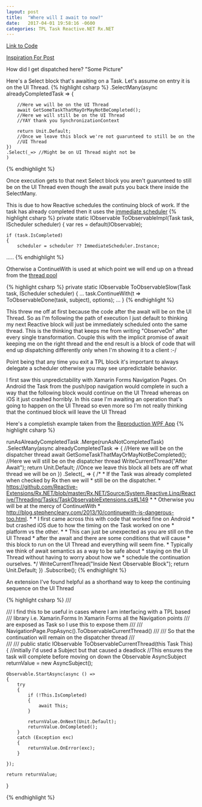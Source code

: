 ```yaml
---
layout: post
title:  "Where will I await to now?"
date:   2017-04-01 19:58:16 -0600
categories: TPL Task Reactive.NET Rx.NET
---
```


[Link to Code][PureWeen-Repo] 

[Inspiration For Post][ReactiveUI-Issue]

How did I get dispatched here?
"Some Picture"


Here's a Select block that's awaiting on a Task. Let's assume on entry it is on the UI Thread.
{% highlight csharp  %}
    .SelectMany(async alreadyCompletedTask =>
    {

        //Here we will be on the UI Thread
        await GetSomeTaskThatMayOrMayNotBeCompleted();
        //Here we will still be on the UI Thread
        //YAY thank you SynchronizationContext
        
        return Unit.Default;
        //Once we leave this block we're not guarunteed to still be on the
        //UI Thread
    })
    .Select(_=> //Might be on UI Thread might not be
    )
{% endhighlight %} 

Once execution gets to that next Select block you aren't guarunteed to still be on the UI Thread even though the await puts you back there inside the SelectMany.

This is due to how Reactive schedules the continuing block of work. If the task has already completed then it uses the [immediate scheduler][Rx.NET-Immediate]
{% highlight csharp  %}
private static IObservable<TResult> ToObservableImpl<TResult>(Task<TResult> task, IScheduler scheduler)
{
    var res = default(IObservable<TResult>);

    if (task.IsCompleted)
    {
        scheduler = scheduler ?? ImmediateScheduler.Instance;
.....
{% endhighlight %} 

Otherwise a ContinueWith is used at which point we will end up on a thread from the [thread pool][Rx.NET-ThreadPool]

{% highlight csharp  %}
private static IObservable<TResult> ToObservableSlow<TResult>(Task<TResult> task, IScheduler scheduler)
        {
...
            task.ContinueWith(t => ToObservableDone(task, subject), options);
...
        }
{% endhighlight %} 


This threw me off at first because the code after the await will be on the UI Thread. So as I'm following the path of execution I just default to thinking my next Reactive block will just be immediately scheduled onto the same thread. This is the thinking that keeps me from writing "ObserveOn" after every single transformation.  Couple this with the implicit promise of await keeping me on the right thread and the end result is a block of code that will end up dispatching differently only when I'm showing it to a client :-/

Point being that any time you exit a TPL block it's important to always delegate a scheduler otherwise you may see unpredictable behavior. 

I first saw this unpredictability with Xamarin Forms Navigation Pages. On Android the Task from the push/pop navigation would complete in such a way that the following block would continue on the UI Thread whereas on iOS it just crashed horribly. In this case I'm awaiting an operation that's going to happen on the UI Thread so even more so I'm not really thinking that the continued block will leave the UI Thread



Here's a completish example taken from the [Reproduction WPF App][PureWeen-Repo]
{% highlight csharp  %}

runAsAlreadyCompletedTask
    .Merge(runAsNotCompletedTask)
    .SelectMany(async alreadyCompletedTask =>
    {
        //Here we will be on the dispatcher thread
        await GetSomeTaskThatMayOrMayNotBeCompleted();
        //Here we will still be on the dispatcher thread
        WriteCurrentThread("After Await");
        return Unit.Default;
        //Once we leave this block all bets are off what thread we will be on
    })
    .Select(_ =>
    {
        /*
        * If the Task was already completed when checked by Rx then we will
        * still be on the dispatcher.
        * https://github.com/Reactive-Extensions/Rx.NET/blob/master/Rx.NET/Source/System.Reactive.Linq/Reactive/Threading/Tasks/TaskObservableExtensions.cs#L149
        * 
        * Otherwise you will be at the mercy of ContinueWith 
        * http://blog.stephencleary.com/2013/10/continuewith-is-dangerous-too.html. 
        * 
        * I first came across this with code that worked fine on Android 
        * but crashed iOS due to how the timing on the Task worked on one 
        * platform vs the other. 
        * 
        * This can just be unexpected as you are still on the UI Thread 
        * after the await and there are some conditions that will cause 
        * this block to run on the UI Thread and everything will seem fine. 
        * Typically we think of await semantics as a way to be safe about 
        * staying on the UI Thread without having to worry about how we 
        * schedule the continuation ourselves. 
        */
        WriteCurrentThread("Inside Next Observable Block");
        return Unit.Default;
    })
    .Subscribe();
{% endhighlight %} 

 
An extension I've found helpful as a shorthand way to keep the continuing sequence on the UI Thread

{% highlight csharp  %}
/// <summary>
/// I find this to be useful in cases where I am interfacing with a TPL based
/// library i.e. Xamarin.Forms In Xamarin Forms all the Navigation points 
/// are exposed as Task so I use this to expose them 
/// 
/// NavigationPage.PopAsync().ToObservableCurrentThread() 
/// 
/// So that the continuation will remain on the dispatcher thread
/// </summary>
/// <param name="This"></param>
/// <returns></returns>
public static IObservable<Unit> ToObservableCurrentThread(this Task This)
{
    //initially I'd used a Subject but that caused a deadlock
    //This ensures the task will complete before moving on down the Observable
    AsyncSubject<Unit> returnValue = new AsyncSubject<Unit>();

    Observable.StartAsync(async () =>
    {
        try
        {
            if (!This.IsCompleted)
            {
                await This;
            }

            returnValue.OnNext(Unit.Default);
            returnValue.OnCompleted();
        }
        catch (Exception exc)
        {
            returnValue.OnError(exc);
        }

    });

    return returnValue;
} 

{% endhighlight %} 



[PureWeen-Repo]: https://jekyllrb.com/docs/home
[ReactiveUI-Issue]:   https://github.com/reactiveui/ReactiveUI/pull/1281
[StephenCleary-ContinueWith]:   http://blog.stephencleary.com/2013/10/continuewith-is-dangerous-too.html
[Rx.NET-SourceLink]:   https://github.com/Reactive-Extensions/Rx.NET/blob/master/Rx.NET/Source/System.Reactive.Linq/Reactive/Threading/Tasks/TaskObservableExtensions.cs#L149
[Rx.NET-Immediate]:https://github.com/Reactive-Extensions/Rx.NET/blob/master/Rx.NET/Source/System.Reactive.Linq/Reactive/Threading/Tasks/TaskObservableExtensions.cs#L155
[Rx.NET-ThreadPool]:https://github.com/Reactive-Extensions/Rx.NET/blob/master/Rx.NET/Source/System.Reactive.Linq/Reactive/Threading/Tasks/TaskObservableExtensions.cs#L187

